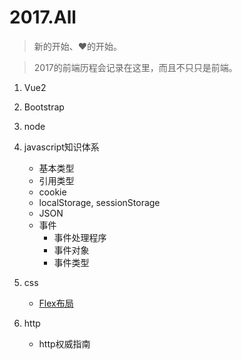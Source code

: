 # 2017.All

> 新的开始、❤的开始。

> 2017的前端历程会记录在这里，而且不只只是前端。

1. Vue2
2. Bootstrap
3. node
4. javascript知识体系
    - 基本类型
    - 引用类型
    - cookie
    - localStorage, sessionStorage
    - JSON
    - 事件
        - 事件处理程序
        - 事件对象
        - 事件类型

5. css
    - [Flex布局](./doc/flex.md)
6. http
    - http权威指南